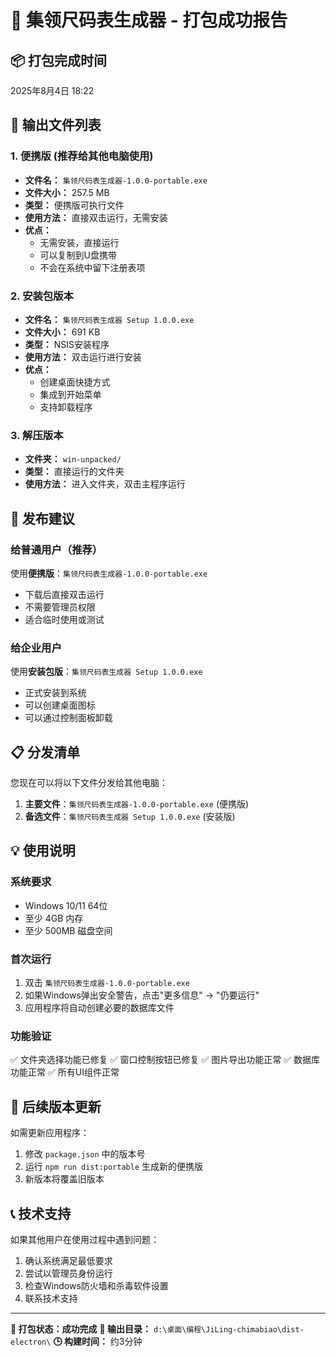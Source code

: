 # 🎉 集领尺码表生成器 - 打包成功报告

## 📦 打包完成时间
2025年8月4日 18:22

## 📂 输出文件列表

### 1. 便携版 (推荐给其他电脑使用)
- **文件名：** `集领尺码表生成器-1.0.0-portable.exe`
- **文件大小：** 257.5 MB
- **类型：** 便携版可执行文件
- **使用方法：** 直接双击运行，无需安装
- **优点：** 
  - 无需安装，直接运行
  - 可以复制到U盘携带
  - 不会在系统中留下注册表项

### 2. 安装包版本
- **文件名：** `集领尺码表生成器 Setup 1.0.0.exe`
- **文件大小：** 691 KB
- **类型：** NSIS安装程序
- **使用方法：** 双击运行进行安装
- **优点：**
  - 创建桌面快捷方式
  - 集成到开始菜单
  - 支持卸载程序

### 3. 解压版本
- **文件夹：** `win-unpacked/`
- **类型：** 直接运行的文件夹
- **使用方法：** 进入文件夹，双击主程序运行

## 🚀 发布建议

### 给普通用户（推荐）
使用**便携版**：`集领尺码表生成器-1.0.0-portable.exe`
- 下载后直接双击运行
- 不需要管理员权限
- 适合临时使用或测试

### 给企业用户
使用**安装包版**：`集领尺码表生成器 Setup 1.0.0.exe`
- 正式安装到系统
- 可以创建桌面图标
- 可以通过控制面板卸载

## 📋 分发清单

您现在可以将以下文件分发给其他电脑：

1. **主要文件**：`集领尺码表生成器-1.0.0-portable.exe` (便携版)
2. **备选文件**：`集领尺码表生成器 Setup 1.0.0.exe` (安装版)

## 💡 使用说明

### 系统要求
- Windows 10/11 64位
- 至少 4GB 内存
- 至少 500MB 磁盘空间

### 首次运行
1. 双击 `集领尺码表生成器-1.0.0-portable.exe`
2. 如果Windows弹出安全警告，点击"更多信息" → "仍要运行"
3. 应用程序将自动创建必要的数据库文件

### 功能验证
✅ 文件夹选择功能已修复
✅ 窗口控制按钮已修复
✅ 图片导出功能正常
✅ 数据库功能正常
✅ 所有UI组件正常

## 🔄 后续版本更新

如需更新应用程序：
1. 修改 `package.json` 中的版本号
2. 运行 `npm run dist:portable` 生成新的便携版
3. 新版本将覆盖旧版本

## 📞 技术支持

如果其他用户在使用过程中遇到问题：
1. 确认系统满足最低要求
2. 尝试以管理员身份运行
3. 检查Windows防火墙和杀毒软件设置
4. 联系技术支持

---

**🎯 打包状态：成功完成**
**📍 输出目录：** `d:\桌面\编程\JiLing-chimabiao\dist-electron\`
**🕒 构建时间：** 约3分钟
